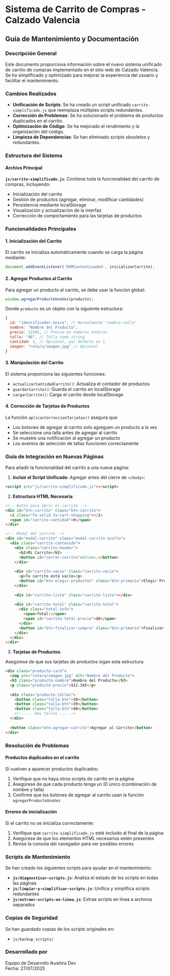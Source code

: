 # Sistema de Carrito de Compras - Calzado Valencia

## Guía de Mantenimiento y Documentación

### Descripción General

Este documento proporciona información sobre el nuevo sistema unificado de carrito de compras implementado en el sitio web de Calzado Valencia. Se ha simplificado y optimizado para mejorar la experiencia del usuario y facilitar el mantenimiento.

### Cambios Realizados

- **Unificación de Scripts**: Se ha creado un script unificado `carrito-simplificado.js` que reemplaza múltiples scripts redundantes.
- **Corrección de Problemas**: Se ha solucionado el problema de productos duplicados en el carrito.
- **Optimización de Código**: Se ha mejorado el rendimiento y la organización del código.
- **Limpieza de Dependencias**: Se han eliminado scripts obsoletos y redundantes.

### Estructura del Sistema

#### Archivo Principal

**`js/carrito-simplificado.js`**: Contiene toda la funcionalidad del carrito de compras, incluyendo:

- Inicialización del carrito
- Gestión de productos (agregar, eliminar, modificar cantidades)
- Persistencia mediante localStorage
- Visualización y actualización de la interfaz
- Corrección de comportamiento para las tarjetas de productos

### Funcionalidades Principales

#### 1. Inicialización del Carrito

El carrito se inicializa automáticamente cuando se carga la página mediante:

```javascript
document.addEventListener('DOMContentLoaded', inicializarCarrito);
```

#### 2. Agregar Productos al Carrito

Para agregar un producto al carrito, se debe usar la función global:

```javascript
window.agregarProductoUnaVez(producto);
```

Donde `producto` es un objeto con la siguiente estructura:

```javascript
{
  id: "identificador-único", // Normalmente "nombre-talla"
  nombre: "Nombre del Producto",
  precio: 12345, // Precio en números enteros
  talla: "40", // Talla como string
  cantidad: 1, // Opcional, por defecto es 1
  imagen: "ruta/a/imagen.jpg" // Opcional
}
```

#### 3. Manipulación del Carrito

El sistema proporciona las siguientes funciones:

- `actualizarCantidadCarrito()`: Actualiza el contador de productos
- `guardarCarrito()`: Guarda el carrito en localStorage
- `cargarCarrito()`: Carga el carrito desde localStorage

#### 4. Corrección de Tarjetas de Productos

La función `aplicarCorreccionTarjetas()` asegura que:

- Los botones de agregar al carrito solo agreguen un producto a la vez
- Se seleccione una talla antes de agregar al carrito
- Se muestre una notificación al agregar un producto
- Los eventos de selección de tallas funcionen correctamente

### Guía de Integración en Nuevas Páginas

Para añadir la funcionalidad del carrito a una nueva página:

1. **Incluir el Script Unificado**: Agregar antes del cierre de `</body>`:

```html
<script src="js/carrito-simplificado.js"></script>
```

2. **Estructura HTML Necesaria**:

```html
<!-- Botón para abrir el carrito -->
<div id="btn-carrito" class="btn-carrito">
  <i class="fa-solid fa-cart-shopping"></i>
  <span id="carrito-cantidad">0</span>
</div>

<!-- Modal del carrito -->
<div id="modal-carrito" class="modal-carrito oculto">
  <div class="carrito-contenido">
    <div class="carrito-header">
      <h2>Mi Carrito</h2>
      <button id="cerrar-carrito">&times;</button>
    </div>
    
    <div id="carrito-vacio" class="carrito-vacio">
      <p>Tu carrito está vacío</p>
      <button id="btn-elegir-productos" class="btn-primario">Elegir Productos</button>
    </div>
    
    <div id="carrito-lista" class="carrito-lista"></div>
    
    <div id="carrito-total" class="carrito-total">
      <div class="total-info">
        <span>Total:</span>
        <span id="carrito-total-precio">$0</span>
      </div>
      <button id="btn-finalizar-compra" class="btn-primario">Finalizar Compra</button>
    </div>
  </div>
</div>
```

3. **Tarjetas de Productos**:

Asegúrese de que sus tarjetas de productos sigan esta estructura:

```html
<div class="producto-card">
  <img src="ruta/a/imagen.jpg" alt="Nombre del Producto">
  <h3 class="producto-nombre">Nombre del Producto</h3>
  <p class="producto-precio">$12.345</p>
  
  <div class="producto-tallas">
    <button class="talla-btn">38</button>
    <button class="talla-btn">39</button>
    <button class="talla-btn">40</button>
    <!-- ... más tallas ... -->
  </div>
  
  <button class="btn-agregar-carrito">Agregar al Carrito</button>
</div>
```

### Resolución de Problemas

#### Productos duplicados en el carrito

Si vuelven a aparecer productos duplicados:

1. Verifique que no haya otros scripts de carrito en la página
2. Asegúrese de que cada producto tenga un ID único (combinación de nombre y talla)
3. Confirme que los botones de agregar al carrito usan la función `agregarProductoUnaVez`

#### Errores de inicialización

Si el carrito no se inicializa correctamente:

1. Verifique que `carrito-simplificado.js` esté incluido al final de la página
2. Asegúrese de que los elementos HTML necesarios estén presentes
3. Revise la consola del navegador para ver posibles errores

### Scripts de Mantenimiento

Se han creado los siguientes scripts para ayudar en el mantenimiento:

- **`js/diagnosticar-scripts.js`**: Analiza el estado de los scripts en todas las páginas
- **`js/limpiar-y-simplificar-scripts.js`**: Unifica y simplifica scripts redundantes
- **`js/extraer-scripts-en-linea.js`**: Extrae scripts en línea a archivos separados

### Copias de Seguridad

Se han guardado copias de los scripts originales en:
- `js/backup_scripts/`

### Desarrollado por

Equipo de Desarrollo Ikushira Dev  
Fecha: 27/07/2025
